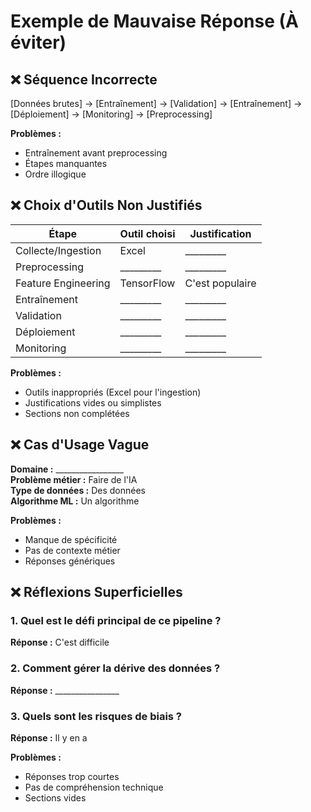 # Exemple de Mauvaise Réponse (À éviter)

## ❌ Séquence Incorrecte

[Données brutes] → [Entraînement] → [Validation] → [Entraînement] → [Déploiement] → [Monitoring] → [Preprocessing]

**Problèmes :** 
- Entraînement avant preprocessing
- Étapes manquantes
- Ordre illogique

## ❌ Choix d'Outils Non Justifiés

| Étape | Outil choisi | Justification |
|-------|-------------|---------------|
| Collecte/Ingestion | Excel | _________ |
| Preprocessing | _________ | _________ |
| Feature Engineering | TensorFlow | C'est populaire |
| Entraînement | _________ | _________ |
| Validation | _________ | _________ |
| Déploiement | _________ | _________ |
| Monitoring | _________ | _________ |

**Problèmes :**
- Outils inappropriés (Excel pour l'ingestion)
- Justifications vides ou simplistes
- Sections non complétées

## ❌ Cas d'Usage Vague

**Domaine :** _________________  
**Problème métier :** Faire de l'IA  
**Type de données :** Des données  
**Algorithme ML :** Un algorithme  

**Problèmes :**
- Manque de spécificité
- Pas de contexte métier
- Réponses génériques

## ❌ Réflexions Superficielles

### 1. Quel est le défi principal de ce pipeline ?
**Réponse :** C'est difficile

### 2. Comment gérer la dérive des données ?
**Réponse :** ________________

### 3. Quels sont les risques de biais ?
**Réponse :** Il y en a

**Problèmes :**
- Réponses trop courtes
- Pas de compréhension technique
- Sections vides